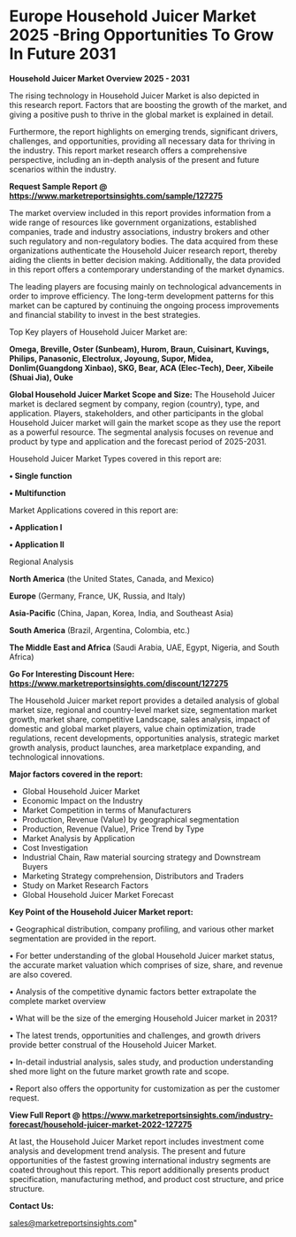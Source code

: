  # Europe Household Juicer Market 2025 -Bring Opportunities To Grow In Future 2031

<Strong> Household Juicer Market Overview 2025 - 2031</strong>

The rising technology in Household Juicer Market is also depicted in this research report. Factors that are boosting the growth of the market, and giving a positive push to thrive in the global market is explained in detail.

Furthermore, the report highlights on emerging trends, significant drivers, challenges, and opportunities, providing all necessary data for thriving in the industry. This report market research offers a comprehensive perspective, including an in-depth analysis of the present and future scenarios within the industry.

<strong>Request Sample Report @ <a href=https://www.marketreportsinsights.com/sample/127275>https://www.marketreportsinsights.com/sample/127275</a></strong>

The market overview included in this report provides information from a wide range of resources like government organizations, established companies, trade and industry associations, industry brokers and other such regulatory and non-regulatory bodies. The data acquired from these organizations authenticate the Household Juicer research report, thereby aiding the clients in better decision making. Additionally, the data provided in this report offers a contemporary understanding of the market dynamics.

The leading players are focusing mainly on technological advancements in order to improve efficiency. The long-term development patterns for this market can be captured by continuing the ongoing process improvements and financial stability to invest in the best strategies.

Top Key players of Household Juicer Market are:

<strong>Omega, Breville, Oster (Sunbeam), Hurom, Braun, Cuisinart, Kuvings, Philips, Panasonic, Electrolux, Joyoung, Supor, Midea, Donlim(Guangdong Xinbao), SKG, Bear, ACA (Elec-Tech), Deer, Xibeile (Shuai Jia), Ouke</strong>

<strong><b>Global Household Juicer Market Scope and Size:</b></strong>
The Household Juicer market is declared segment by company, region (country), type, and application. Players, stakeholders, and other participants in the global Household Juicer market will gain the market scope as they use the report as a powerful resource. The segmental analysis focuses on revenue and product by type and application and the forecast period of 2025-2031.

Household Juicer Market Types covered in this report are:

<strong>• Single function

• Multifunction</strong>

Market Applications covered in this report are:

<strong>• Application I

• Application II</strong> 

Regional Analysis

<strong>North America</strong> (the United States, Canada, and Mexico)

<strong>Europe</strong> (Germany, France, UK, Russia, and Italy)

<strong>Asia-Pacific</strong> (China, Japan, Korea, India, and Southeast Asia)

<strong>South America</strong> (Brazil, Argentina, Colombia, etc.)

<strong>The Middle East and Africa</strong> (Saudi Arabia, UAE, Egypt, Nigeria, and South Africa)

<strong>Go For Interesting Discount Here: <a href=https://www.marketreportsinsights.com/discount/127275>https://www.marketreportsinsights.com/discount/127275</a></strong>

The Household Juicer market report provides a detailed analysis of global market size, regional and country-level market size, segmentation market growth, market share, competitive Landscape, sales analysis, impact of domestic and global market players, value chain optimization, trade regulations, recent developments, opportunities analysis, strategic market growth analysis, product launches, area marketplace expanding, and technological innovations.

<strong><b>Major factors covered in the report:</b></strong>
<ul>
  <li>Global Household Juicer Market </li>
  <li>Economic Impact on the Industry</li>
  <li>Market Competition in terms of Manufacturers</li>
  <li>Production, Revenue (Value) by geographical segmentation</li>
  <li>Production, Revenue (Value), Price Trend by Type</li>
  <li>Market Analysis by Application</li>
  <li>Cost Investigation</li>
  <li>Industrial Chain, Raw material sourcing strategy and Downstream Buyers</li>
  <li>Marketing Strategy comprehension, Distributors and Traders</li>
  <li>Study on Market Research Factors</li>
  <li>Global Household Juicer Market Forecast</li>
</ul>

<strong><b>Key Point of the Household Juicer Market report:</b></strong>

• Geographical distribution, company profiling, and various other market segmentation are provided in the report.

• For better understanding of the global Household Juicer market status, the accurate market valuation which comprises of size, share, and revenue are also covered.

• Analysis of the competitive dynamic factors better extrapolate the complete market overview

• What will be the size of the emerging Household Juicer market in 2031?

• The latest trends, opportunities and challenges, and growth drivers provide better construal of the Household Juicer Market.

• In-detail industrial analysis, sales study, and production understanding shed more light on the future market growth rate and scope.

• Report also offers the opportunity for customization as per the customer request.

<strong><b>View Full Report @ <a href=https://www.marketreportsinsights.com/industry-forecast/household-juicer-market-2022-127275>https://www.marketreportsinsights.com/industry-forecast/household-juicer-market-2022-127275</a></b></strong>


At last, the Household Juicer Market report includes investment come analysis and development trend analysis. The present and future opportunities of the fastest growing international industry segments are coated throughout this report. This report additionally presents product specification, manufacturing method, and product cost structure, and price structure.

<strong>Contact Us:</strong>

sales@marketreportsinsights.com"
